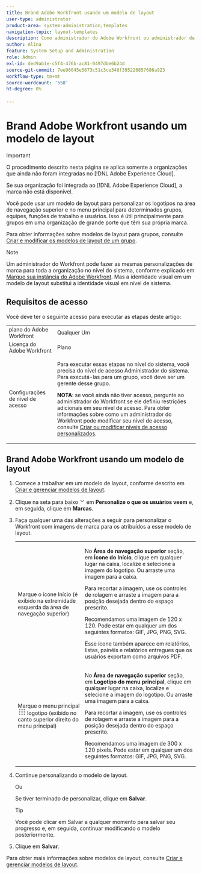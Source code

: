 ```yaml
---
title: Brand Adobe Workfront usando um modelo de layout
user-type: administrator
product-area: system-administration;templates
navigation-topic: layout-templates
description: Como administrador do Adobe Workfront ou administrador de grupo, você pode usar um modelo de layout para personalizar os logotipos na área de navegação superior e no menu principal para determinados grupos, equipes, funções de trabalho e usuários. Isso é útil principalmente para grupos em uma organização de grande porte que têm sua própria marca.
author: Alina
feature: System Setup and Administration
role: Admin
exl-id: ded9ab1e-c5f4-476b-ac81-0497dbe6b24d
source-git-commit: 7ee96045e5673c51c3ce348f395226857686a923
workflow-type: tm+mt
source-wordcount: '558'
ht-degree: 0%

---
```


# Brand Adobe Workfront usando um modelo de layout

>[!IMPORTANT]
>
>O procedimento descrito nesta página se aplica somente a organizações que ainda não foram integradas no [!DNL Adobe Experience Cloud].
>
> Se sua organização foi integrada ao [!DNL Adobe Experience Cloud], a marca não está disponível.

Você pode usar um modelo de layout para personalizar os logotipos na área de navegação superior e no menu principal para determinados grupos, equipes, funções de trabalho e usuários. Isso é útil principalmente para grupos em uma organização de grande porte que têm sua própria marca.

Para obter informações sobre modelos de layout para grupos, consulte [Criar e modificar os modelos de layout de um grupo](../../../administration-and-setup/manage-groups/work-with-group-objects/create-and-modify-a-groups-layout-templates.md).

>[!NOTE]
>
>Um administrador do Workfront pode fazer as mesmas personalizações de marca para toda a organização no nível do sistema, conforme explicado em [Marque sua instância do Adobe Workfront](../../../administration-and-setup/customize-workfront/brand-workfront/brand-your-workfront-instance.md). Mas a identidade visual em um modelo de layout substitui a identidade visual em nível de sistema.
><!--
>Maybe add a section about deleting these 2 settings to revert to default branding?
>-->

## Requisitos de acesso

Você deve ter o seguinte acesso para executar as etapas deste artigo:

<table style="table-layout:auto"> 
 <col> 
 <col> 
 <tbody> 
  <tr> 
   <td role="rowheader">plano do Adobe Workfront</td> 
   <td>Qualquer Um</td> 
  </tr> 
  <tr> 
   <td role="rowheader">Licença do Adobe Workfront</td> 
   <td>Plano</td> 
  </tr> 
  <tr> 
   <td role="rowheader">Configurações de nível de acesso</td> 
   <td> <p>Para executar essas etapas no nível do sistema, você precisa do nível de acesso Administrador do sistema.
Para executá-las para um grupo, você deve ser um gerente desse grupo.</p> <p><b>NOTA</b>: se você ainda não tiver acesso, pergunte ao administrador do Workfront se ele definiu restrições adicionais em seu nível de acesso. Para obter informações sobre como um administrador do Workfront pode modificar seu nível de acesso, consulte <a href="../../../administration-and-setup/add-users/configure-and-grant-access/create-modify-access-levels.md" class="MCXref xref">Criar ou modificar níveis de acesso personalizados</a>.</p> </td> 
  </tr> 
 </tbody> 
</table>

## Brand Adobe Workfront usando um modelo de layout

1. Comece a trabalhar em um modelo de layout, conforme descrito em [Criar e gerenciar modelos de layout](../../../administration-and-setup/customize-workfront/use-layout-templates/create-and-manage-layout-templates.md).
1. Clique na seta para baixo ![](assets/dropdown-arrow.png) em **Personalize o que os usuários veem** e, em seguida, clique em **Marcas**.
1. Faça qualquer uma das alterações a seguir para personalizar o Workfront com imagens de marca para os atribuídos a esse modelo de layout.

   <table style="table-layout:auto"> 
    <col> 
    <col> 
    <tbody> 
     <tr> 
      <td role="rowheader"> <p>Marque o ícone Início <span style="font-weight: normal;">(é exibido na extremidade esquerda da área de navegação superior)</span></p> </td> 
      <td> <p>No <strong>Área de navegação superior</strong> seção, em <strong>Ícone do Início</strong>, clique em qualquer lugar na caixa, localize e selecione a imagem do logotipo. Ou arraste uma imagem para a caixa.</p> <p>Para recortar a imagem, use os controles de rolagem e arraste a imagem para a posição desejada dentro do espaço prescrito.</p> <p>Recomendamos uma imagem de 120 x 120. Pode estar em qualquer um dos seguintes formatos: GIF, JPG, PNG, SVG.</p> <p>Esse ícone também aparece em relatórios, listas, painéis e relatórios entregues que os usuários exportam como arquivos PDF.</p> </td> 
     </tr> 
     <tr> 
      <td role="rowheader"> <p>Marque o menu principal <img src="assets/main-menu-icon.png"> logotipo <span style="font-weight: normal;">(exibido no canto superior direito do menu principal)</span></p> </td> 
      <td> <p> <p> <p>No <strong>Área de navegação superior</strong> seção, em <strong>Logotipo do menu principal</strong>, clique em qualquer lugar na caixa, localize e selecione a imagem do logotipo. Ou arraste uma imagem para a caixa.</p> <p>Para recortar a imagem, use os controles de rolagem e arraste a imagem para a posição desejada dentro do espaço prescrito.</p> <p>Recomendamos uma imagem de 300 x 120 pixels. Pode estar em qualquer um dos seguintes formatos: GIF, JPG, PNG, SVG.</p> </p> </p> </td> 
     </tr> 
    </tbody> 
   </table>

1. Continue personalizando o modelo de layout.

   Ou

   Se tiver terminado de personalizar, clique em **Salvar**.

   >[!TIP]
   >
   >Você pode clicar em Salvar a qualquer momento para salvar seu progresso e, em seguida, continuar modificando o modelo posteriormente.

1. Clique em **Salvar**.

Para obter mais informações sobre modelos de layout, consulte [Criar e gerenciar modelos de layout](../../../administration-and-setup/customize-workfront/use-layout-templates/create-and-manage-layout-templates.md).
